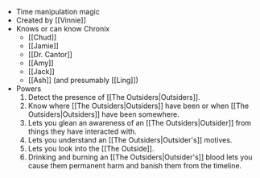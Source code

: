 - Time manipulation magic
- Created by [[Vinnie]]
- Knows or can know Chronix
	- [[Chud]]
	- [[Jamie]]
	- [[Dr. Cantor]]
	- [[Amy]]
	- [[Jack]]
	- [[Ash]] (and presumably [[Ling]])
- Powers
	1. Detect the presence of [[The Outsiders|Outsiders]].
	2. Know where [[The Outsiders|Outsiders]] have been or when [[The Outsiders|Outsiders]] have been somewhere.
	3. Lets you glean an awareness of an [[The Outsiders|Outsider]] from things they have interacted with.
	4. Lets you understand an [[The Outsiders|Outsider's]] motives.
	5. Lets you look into the [[The Outside]].
	6. Drinking and burning an [[The Outsiders|Outsider's]] blood lets you cause them permanent harm and banish them from the timeline.
